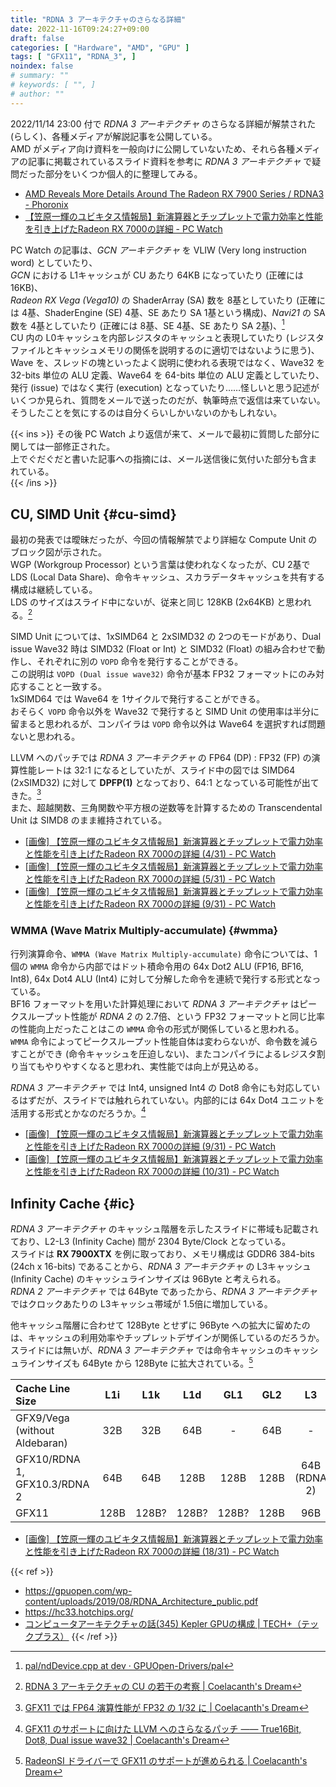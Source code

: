 ```yaml
---
title: "RDNA 3 アーキテクチャのさらなる詳細"
date: 2022-11-16T09:24:27+09:00
draft: false
categories: [ "Hardware", "AMD", "GPU" ]
tags: [ "GFX11", "RDNA_3", ]
noindex: false
# summary: ""
# keywords: [ "", ]
# author: ""
---
```


2022/11/14 23:00 付で *RDNA 3 アーキテクチャ* のさらなる詳細が解禁された (らしく)、各種メディアが解説記事を公開している。  
AMD がメディア向け資料を一般向けに公開していないため、それら各種メディアの記事に掲載されているスライド資料を参考に *RDNA 3 アーキテクチャ* で疑問だった部分をいくつか個人的に整理してみる。  

 * [AMD Reveals More Details Around The Radeon RX 7900 Series / RDNA3 - Phoronix](https://www.phoronix.com/review/amd-radeon-rx7900)
 * [【笠原一輝のユビキタス情報局】新演算器とチップレットで電力効率と性能を引き上げたRadeon RX 7000の詳細 - PC Watch](https://pc.watch.impress.co.jp/docs/column/ubiq/1455417.html)

PC Watch の記事は、*GCN アーキテクチャ* を VLIW (Very long instruction word) としていたり、  
*GCN* における L1キャッシュが CU あたり 64KB になっていたり (正確には 16KB)、  
*Radeon RX Vega (Vega10)* の ShaderArray (SA) 数を 8基としていたり (正確には 4基、ShaderEngine (SE) 4基、SE あたり SA 1基という構成)、*Navi21* の SA 数を 4基としていたり (正確には 8基、SE 4基、SE あたり SA 2基)、[^se-sa]  
CU 内の L0キャッシュを内部レジスタのキャッシュと表現していたり (レジスタファイルとキャッシュメモリの関係を説明するのに適切ではないように思う)、  
Wave を、スレッドの塊といったよく説明に使われる表現ではなく、Wave32 を 32-bits 単位の ALU 定義、Wave64 を 64-bits 単位の ALU 定義としていたり、  
発行 (issue) ではなく実行 (execution) となっていたり……怪しいと思う記述がいくつか見られ、質問をメールで送ったのだが、執筆時点で返信は来ていない。  
そうしたことを気にするのは自分くらいしかいないのかもしれない。  

{{< ins >}}
その後 PC Watch より返信が来て、メールで最初に質問した部分に関しては一部修正された。  
上でぐだぐだと書いた記事への指摘には、メール送信後に気付いた部分も含まれている。  
{{< /ins >}}

[^se-sa]: [pal/ndDevice.cpp at dev · GPUOpen-Drivers/pal](https://github.com/GPUOpen-Drivers/pal/blob/dev/src/core/os/nullDevice/ndDevice.cpp)

## CU, SIMD Unit {#cu-simd}
最初の発表では曖昧だったが、今回の情報解禁でより詳細な Compute Unit のブロック図が示された。  
WGP (Workgroup Processor) という言葉は使われなくなったが、CU 2基で LDS (Local Data Share)、命令キャッシュ、スカラデータキャッシュを共有する構成は継続している。  
LDS のサイズはスライド中にないが、従来と同じ 128KB (2x64KB) と思われる。[^lds]  

[^lds]: [RDNA 3 アーキテクチャの CU の若干の考察 | Coelacanth's Dream](/posts/2022/11/09/rdna_3-cu-consider/)

SIMD Unit については、1xSIMD64 と 2xSIMD32 の 2つのモードがあり、Dual issue Wave32 時は SIMD32 (Float or Int) と SIMD32 (Float) の組み合わせで動作し、それぞれに別の `VOPD` 命令を発行することができる。  
この説明は `VOPD (Dual issue wave32)` 命令が基本 FP32 フォーマットにのみ対応することと一致する。  
1xSIMD64 では Wave64 を 1サイクルで発行することができる。  
おそらく `VOPD` 命令以外を Wave32 で発行すると SIMD Unit の使用率は半分に留まると思われるが、コンパイラは `VOPD` 命令以外は Wave64 を選択すれば問題ないと思われる。  

LLVM へのパッチでは *RDNA 3 アーキテクチャ* の FP64 (DP) : FP32 (FP) の演算性能レートは 32:1 になるとしていたが、スライド中の図では SIMD64 (2xSIMD32) に対して **DPFP(1)** となっており、64:1 となっている可能性が出てきた。[^dpfp]  
また、超越関数、三角関数や平方根の逆数等を計算するための Transcendental Unit は SIMD8 のまま維持されている。  

[^dpfp]: [GFX11 では FP64 演算性能が FP32 の 1/32 に | Coelacanth's Dream](/posts/2022/06/18/gfx11-dpfp-rate/)

 * [[画像] 【笠原一輝のユビキタス情報局】新演算器とチップレットで電力効率と性能を引き上げたRadeon RX 7000の詳細 (4/31) - PC Watch](https://pc.watch.impress.co.jp/img/pcw/docs/1455/417/html/004_o.jpg.html)
 * [[画像] 【笠原一輝のユビキタス情報局】新演算器とチップレットで電力効率と性能を引き上げたRadeon RX 7000の詳細 (5/31) - PC Watch](https://pc.watch.impress.co.jp/img/pcw/docs/1455/417/html/005_o.jpg.html)
 * [[画像] 【笠原一輝のユビキタス情報局】新演算器とチップレットで電力効率と性能を引き上げたRadeon RX 7000の詳細 (9/31) - PC Watch](https://pc.watch.impress.co.jp/img/pcw/docs/1455/417/html/009_o.jpg.html)

### WMMA (Wave Matrix Multiply-accumulate) {#wmma}
行列演算命令、`WMMA (Wave Matrix Multiply-accumulate)` 命令については、1個の `WMMA` 命令から内部ではドット積命令用の 64x Dot2 ALU (FP16, BF16, Int8), 64x Dot4 ALU (Int4) に対して分解した命令を連続で発行する形式となっている。  
BF16 フォーマットを用いた計算処理において *RDNA 3 アーキテクチャ* はピークスループット性能が *RDNA 2* の 2.7倍、という FP32 フォーマットと同じ比率の性能向上だったことはこの `WMMA` 命令の形式が関係していると思われる。  
`WMMA` 命令によってピークスループット性能自体は変わらないが、命令数を減らすことができ (命令キャッシュを圧迫しない)、またコンパイラによるレジスタ割り当てもやりやすくなると思われ、実性能では向上が見込める。  

*RDNA 3 アーキテクチャ* では Int4, unsigned Int4 の Dot8 命令にも対応しているはずだが、スライドでは触れられていない。内部的には 64x Dot4 ユニットを活用する形式とかなのだろうか。[^dot8]  

[^dot8]: [GFX11 のサポートに向けた LLVM へのさらなるパッチ ―― True16Bit, Dot8, Dual issue wave32 | Coelacanth's Dream](/posts/2022/05/10/llvm-gfx11-dual-issue/#dot8)

 * [[画像] 【笠原一輝のユビキタス情報局】新演算器とチップレットで電力効率と性能を引き上げたRadeon RX 7000の詳細 (9/31) - PC Watch](https://pc.watch.impress.co.jp/img/pcw/docs/1455/417/html/009_o.jpg.html)
 * [[画像] 【笠原一輝のユビキタス情報局】新演算器とチップレットで電力効率と性能を引き上げたRadeon RX 7000の詳細 (10/31) - PC Watch](https://pc.watch.impress.co.jp/img/pcw/docs/1455/417/html/010_o.jpg.html)

## Infinity Cache {#ic}
*RDNA 3 アーキテクチャ* のキャッシュ階層を示したスライドに帯域も記載されており、L2-L3 (Infinity Cache) 間が 2304 Byte/Clock となっている。  
スライドは **RX 7900XTX** を例に取っており、メモリ構成は GDDR6 384-bits (24ch x 16-bits) であることから、*RDNA 3 アーキテクチャ* の L3キャッシュ (Infinity Cache) のキャッシュラインサイズは 96Byte と考えられる。  
*RDNA 2 アーキテクチャ* では 64Byte であったから、*RDNA 3 アーキテクチャ* ではクロックあたりの L3キャッシュ帯域が 1.5倍に増加している。  

他キャッシュ階層に合わせて 128Byte とせずに 96Byte への拡大に留めたのは、キャッシュの利用効率やチップレットデザインが関係しているのだろうか。  
スライドには無いが、*RDNA 3 アーキテクチャ* では命令キャッシュのキャッシュラインサイズも 64Byte から 128Byte に拡大されている。[^cacheline]  

[^cacheline]: [RadeonSI ドライバーで GFX11 のサポートが進められる | Coelacanth's Dream](/posts/2022/05/05/radeonsi-gfx11/#inst-cache-line-size)

| Cache Line Size               | L1i  | L1k   | L1d   | GL1   | GL2  | L3  |
| :--------------               | :-:  | :-:   | :-:   | :-:   | :-:  | :-: |
| GFX9/Vega (without Aldebaran) | 32B  | 32B   | 64B   | -     | 64B  | -   |
| GFX10/RDNA 1, GFX10.3/RDNA 2  | 64B  | 64B   | 128B  | 128B  | 128B | 64B (RDNA 2) |
| GFX11                         | 128B | 128B? | 128B? | 128B? | 128B | 96B |

 * [[画像] 【笠原一輝のユビキタス情報局】新演算器とチップレットで電力効率と性能を引き上げたRadeon RX 7000の詳細 (18/31) - PC Watch](https://pc.watch.impress.co.jp/img/pcw/docs/1455/417/html/018_o.jpg.html)

{{< ref >}}
 * <https://gpuopen.com/wp-content/uploads/2019/08/RDNA_Architecture_public.pdf>
 * <https://hc33.hotchips.org/>
 * [コンピュータアーキテクチャの話(345) Kepler GPUの構成 | TECH+（テックプラス）](https://news.mynavi.jp/techplus/article/architecture-345/)
{{< /ref >}}
